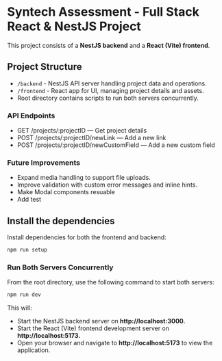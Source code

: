 # Syntech Assessment - Full Stack React & NestJS Project

This project consists of a **NestJS backend** and a **React (Vite) frontend**.

## Project Structure

- `/backend` - NestJS API server handling project data and operations.
- `/frontend` - React app for UI, managing project details and assets.
- Root directory contains scripts to run both servers concurrently.

### API Endpoints
- GET /projects/:projectID — Get project details
- POST /projects/:projectID/newLink — Add a new link
- POST /projects/:projectID/newCustomField — Add a new custom field

### Future Improvements

- Expand media handling to support file uploads.
- Improve validation with custom error messages and inline hints.
- Make Modal components resuable
- Add test

## Install the dependencies

Install dependencies for both the frontend and backend:

```bash
npm run setup
```

### Run Both Servers Concurrently

From the root directory, use the following command to start both servers:

```bash
npm run dev
```

This will:

- Start the NestJS backend server on **http://localhost:3000.**
- Start the React (Vite) frontend development server on **http://localhost:5173.**
- Open your browser and navigate to **http://localhost:5173** to view the application.